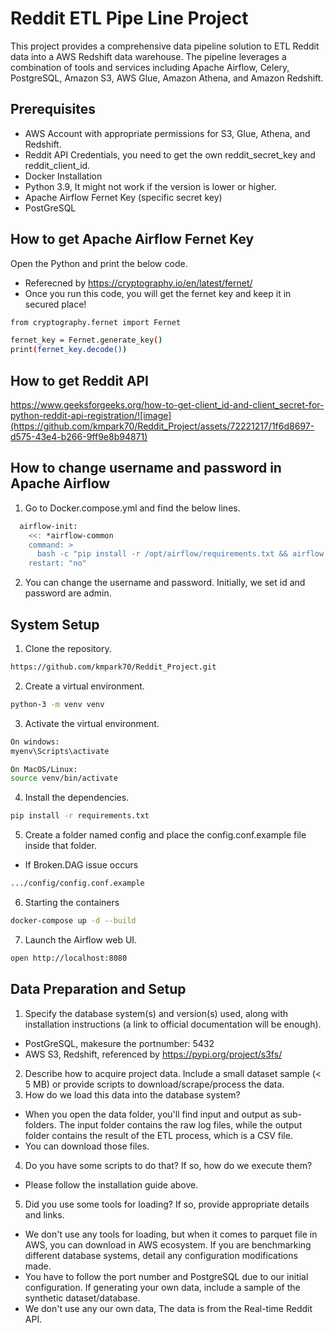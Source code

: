# Reddit ETL Pipe Line Project

This project provides a comprehensive data pipeline solution to ETL Reddit data into a AWS Redshift data warehouse. The pipeline leverages a combination of tools and services including Apache Airflow, Celery, PostgreSQL, Amazon S3, AWS Glue, Amazon Athena, and Amazon Redshift.

## Prerequisites
- AWS Account with appropriate permissions for S3, Glue, Athena, and Redshift.
- Reddit API Credentials, you need to get the own reddit_secret_key and reddit_client_id.
- Docker Installation
- Python 3.9, It might not work if the version is lower or higher.
- Apache Airflow Fernet Key (specific secret key)
- PostGreSQL

## How to get Apache Airflow Fernet Key
Open the Python and print the below code.
- Referecned by https://cryptography.io/en/latest/fernet/
- Once you run this code, you will get the fernet key and keep it in secured place!
```bash
from cryptography.fernet import Fernet

fernet_key = Fernet.generate_key()
print(fernet_key.decode())
```

## How to get Reddit API
https://www.geeksforgeeks.org/how-to-get-client_id-and-client_secret-for-python-reddit-api-registration/![image](https://github.com/kmpark70/Reddit_Project/assets/72221217/1f6d8697-d575-43e4-b266-9ff9e8b94871)

## How to change username and password in Apache Airflow
1. Go to Docker.compose.yml and find the below lines.
```bash
  airflow-init:
    <<: *airflow-common
    command: >
      bash -c "pip install -r /opt/airflow/requirements.txt && airflow db init && airflow db upgrade && airflow users create --username admin --firstname admin --lastname admin --role Admin --email airflow@airflow.com --password admin"
    restart: "no"
```
2. You can change the username and password. Initially, we set id and password are admin.

## System Setup
1. Clone the repository.
```bash
https://github.com/kmpark70/Reddit_Project.git
```
2. Create a virtual environment.
```bash
python-3 -m venv venv
```
3. Activate the virtual environment.
```bash
On windows:
myenv\Scripts\activate
```
```bash
On MacOS/Linux:
source venv/bin/activate
```
4. Install the dependencies.
```bash
pip install -r requirements.txt
```
5. Create a folder named config and place the config.conf.example file inside that folder.
- If Broken.DAG issue occurs
```bash
.../config/config.conf.example
```
6. Starting the containers
```bash
docker-compose up -d --build
```
7. Launch the Airflow web UI.
```bash
open http://localhost:8080
```

## Data Preparation and Setup
1. Specify the database system(s) and version(s) used, along with installation instructions (a link to official documentation will be enough).
- PostGreSQL, makesure the portnumber: 5432
- AWS S3, Redshift, referenced by https://pypi.org/project/s3fs/
2. Describe how to acquire project data. Include a small dataset sample (< 5 MB) or provide scripts to download/scrape/process the data.
3. How do we load this data into the database system?
- When you open the data folder, you'll find input and output as sub-folders. The input folder contains the raw log files, while the output folder contains the result of the ETL process, which is a CSV file.
- You can download those files.
4. Do you have some scripts to do that? If so, how do we execute them?
- Please follow the installation guide above.
5. Did you use some tools for loading? If so, provide appropriate details and links.
- We don't use any tools for loading, but when it comes to parquet file in AWS, you can download in AWS ecosystem.
If you are benchmarking different database systems, detail any configuration modifications made.
- You have to follow the port number and PostgreSQL due to our initial configuration.
If generating your own data, include a sample of the synthetic dataset/database.
- We don't use any our own data, The data is from the Real-time Reddit API.
